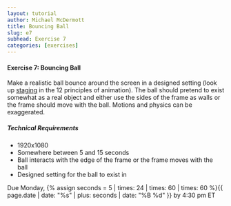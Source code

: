 ```yaml
---
layout: tutorial
author: Michael McDermott
title: Bouncing Ball
slug: e7
subhead: Exercise 7
categories: [exercises]
---
```

#### Exercise 7: Bouncing Ball
Make a realistic ball bounce around the screen in a designed setting (look up [staging](https://www.youtube.com/watch?v=uDqjIdI4bF4&t=254s) in the 12 principles of animation). The ball should pretend to exist somewhat as a real object and either use the sides of the frame as walls or the frame should move with the ball. Motions and physics can be exaggerated.


##### Technical Requirements
* 1920x1080
* Somewhere between 5 and 15 seconds
* Ball interacts with the edge of the frame or the frame moves with the ball
* Designed setting for the ball to exist in

<span class="due">Due Monday, {% assign seconds = 5 | times: 24 | times: 60 | times: 60 %}{{ page.date | date: "%s" | plus: seconds | date: "%B %d" }} by 4:30 pm ET</span>
